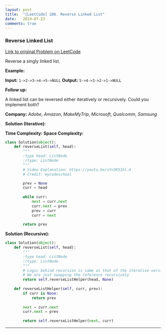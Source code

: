 ```yaml
---
layout: post
title:  "[LeetCode] 206. Reverse Linked List"
date:   2019-07-23
comments: true
---
```


### Reverse Linked List
 
[Link to original Problem on LeetCode](https://leetcode.com/problems/reverse-linked-list/)

Reverse a singly linked list.

**Example:**

**Input:** `1->2->3->4->5->NULL`
**Output:** `5->4->3->2->1->NULL`

**Follow up:**

A linked list can be reversed either iteratively or recursively. Could you implement both?

**Company:**
*Adobe*, *Amazon*, *MakeMyTrip*, *Microsoft*, *Qualcomm*, *Samsung*


**Solution (Iterative):**

**Time Complexity:**
**Space Complexity:**

```python
class Solution(object):
    def reverseList(self, head):
        """
        :type head: ListNode
        :rtype: ListNode
        """
        # Video Explanation: https://youtu.be/sYcOK51hl-A
        # Credit: mycodeschool

        prev = None
        curr = head
        
        while curr:
            next = curr.next
            curr.next = prev
            prev = curr
            curr = next
            
        return prev
```

**Solution (Recursive):**

```python
class Solution(object):
    def reverseList(self, head):
        """
        :type head: ListNode
        :rtype: ListNode
        """
        # Logic behind recursion is same as that of the iterative version
        # We are just swapping the reference recursively
        return self.reverseListHelper(head, None)
    
    def reverseListHelper(self, curr, prev):
        if curr is None:
            return prev
        
        next = curr.next
        curr.next = prev
        
        return self.reverseListHelper(next, curr)
```

<hr><br />
